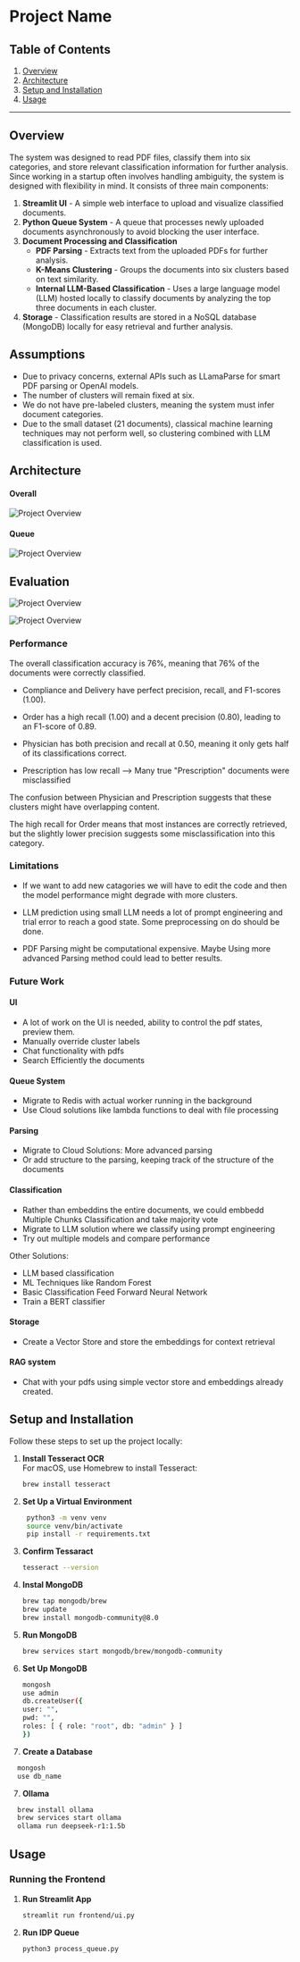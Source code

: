 # Project Name

## Table of Contents

1. [Overview](#overview)
2. [Architecture](#architecture)
3. [Setup and Installation](#setup-and-installation)
4. [Usage](#usage)

---

## Overview

The system was designed to read PDF files, classify them into six categories, and store relevant classification information for further analysis. Since working in a startup often involves handling ambiguity, the system is designed with flexibility in mind. It consists of three main components:

1. **Streamlit UI** - A simple web interface to upload and visualize classified documents.
2. **Python Queue System** - A queue that processes newly uploaded documents asynchronously to avoid blocking the user interface.
3. **Document Processing and Classification**
   - **PDF Parsing** - Extracts text from the uploaded PDFs for further analysis.
   - **K-Means Clustering** - Groups the documents into six clusters based on text similarity.
   - **Internal LLM-Based Classification** - Uses a large language model (LLM) hosted locally to classify documents by analyzing the top three documents in each cluster.
4. **Storage** - Classification results are stored in a NoSQL database (MongoDB) locally for easy retrieval and further analysis.

## Assumptions

- Due to privacy concerns, external APIs such as LLamaParse for smart PDF parsing or OpenAI models.
- The number of clusters will remain fixed at six.
- We do not have pre-labeled clusters, meaning the system must infer document categories.
- Due to the small dataset (21 documents), classical machine learning techniques may not perform well, so clustering combined with LLM classification is used.

## Architecture

#### Overall

![Project Overview](report/design_1.png)

#### Queue

![Project Overview](report/design_2.png)

## Evaluation

![Project Overview](report/Confusion_Matrix.png)

![Project Overview](report/report.png)

### Performance

The overall classification accuracy is 76%, meaning that 76% of the documents were correctly classified.

- Compliance and Delivery have perfect precision, recall, and F1-scores (1.00).
- Order has a high recall (1.00) and a decent precision (0.80), leading to an F1-score of 0.89.
- Physician has both precision and recall at 0.50, meaning it only gets half of its classifications correct.

- Prescription has low recall --> Many true "Prescription" documents were misclassified

The confusion between Physician and Prescription suggests that these clusters might have overlapping content.

The high recall for Order means that most instances are correctly retrieved, but the slightly lower precision suggests some misclassification into this category.

### Limitations

- If we want to add new catagories we will have to edit the code and then the model performance might degrade with more clusters.

- LLM prediction using small LLM needs a lot of prompt engineering and trial error to reach a good state. Some preprocessing on do should be done.

- PDF Parsing might be computational expensive. Maybe Using more advanced Parsing method could lead to better results.

### Future Work

#### UI

- A lot of work on the UI is needed, ability to control the pdf states, preview them.
- Manually override cluster labels
- Chat functionality with pdfs
- Search Efficiently the documents

#### Queue System

- Migrate to Redis with actual worker running in the background
- Use Cloud solutions like lambda functions to deal with file processing

#### Parsing

- Migrate to Cloud Solutions: More advanced parsing
- Or add structure to the parsing, keeping track of the structure of the documents

#### Classification

- Rather than embeddins the entire documents, we could embbedd Multiple Chunks Classification and take majority vote
- Migrate to LLM solution where we classify using prompt engineering
- Try out multiple models and compare performance

Other Solutions:

- LLM based classification
- ML Techniques like Random Forest
- Basic Classification Feed Forward Neural Network
- Train a BERT classifier

#### Storage

- Create a Vector Store and store the embeddings for context retrieval

#### RAG system

- Chat with your pdfs using simple vector store and embeddings already created.

## Setup and Installation

Follow these steps to set up the project locally:

1. **Install Tesseract OCR**  
   For macOS, use Homebrew to install Tesseract:

   ```bash
   brew install tesseract
   ```

2. **Set Up a Virtual Environment**
   ```bash
    python3 -m venv venv
    source venv/bin/activate
    pip install -r requirements.txt
   ```
3. **Confirm Tessaract**

   ```bash
   tesseract --version
   ```

4. **Instal MongoDB**

   ```bash
   brew tap mongodb/brew
   brew update
   brew install mongodb-community@8.0
   ```

5. **Run MongoDB**

   ```bash
   brew services start mongodb/brew/mongodb-community
   ```

6. **Set Up MongoDB**

   ```bash
   mongosh
   use admin
   db.createUser({
   user: "",
   pwd: "",
   roles: [ { role: "root", db: "admin" } ]
   })
   ```

7. **Create a Database**

```bash
  mongosh
  use db_name
```

7. **Ollama**

```bash
  brew install ollama
  brew services start ollama
  ollama run deepseek-r1:1.5b
```

## Usage

### Running the Frontend

1. **Run Streamlit App**

   ```bash
   streamlit run frontend/ui.py
   ```

1. **Run IDP Queue**
   ```bash
   python3 process_queue.py
   ```
